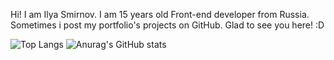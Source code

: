 Hi! I am Ilya Smirnov. I am 15 years old Front-end developer from Russia. Sometimes i post my portfolio's projects on GitHub. Glad to see you here! :D

![Top Langs](https://github-readme-stats.vercel.app/api/top-langs/?username=rauh-wrld&layout=compact&show_icons=true&theme=dark)
![Anurag's GitHub stats](https://github-readme-stats.vercel.app/api?username=rauh-wrld&show_icons=true&theme=dark)
